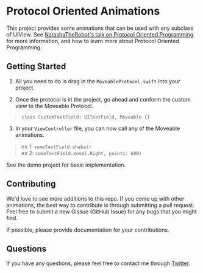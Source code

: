 **Protocol Oriented Animations**
================
This project provides some animations that can be used with any subclass of UIView.  See [NatashaTheRobot's talk on Protocol Oriented Programming](https://realm.io/news/appbuilders-natasha-muraschev-practical-protocol-oriented-programming/) for more information, and how to learn more about Protocol Oriented Programming.


Getting Started
---------------
 1. All you need to do is drag in the `MoveableProtocol.swift` into your project. 
 
 2. Once the protocol is in the project, go ahead and conform the custom view to the Moveable Protocol.
>`class CustomTextField: UITextField, Moveable {}` 

 3. In your `ViewController` file, you can now call any of the Moveable animations.
>  ex 1: `someTextField.shake()` 		
>   ex 2: `someTextField.move(.Right, points: 600) `


See the demo project for basic implementation.


Contributing
----------
We'd love to see more additions to this repo. If you come up with other animations, the best way to contribute is through submitting a pull request. Feel free to submit a new Gissue (GitHub Issue) for any bugs that you might find. 

If possible, please provide documentation for your contributions. 

Questions
----------
If you have any questions, please feel free to contact me through [Twitter](https://twitter.com/Mykrobot). 
